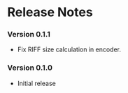 # Release Notes

### Version 0.1.1

- Fix RIFF size calculation in encoder.

### Version 0.1.0

- Initial release
